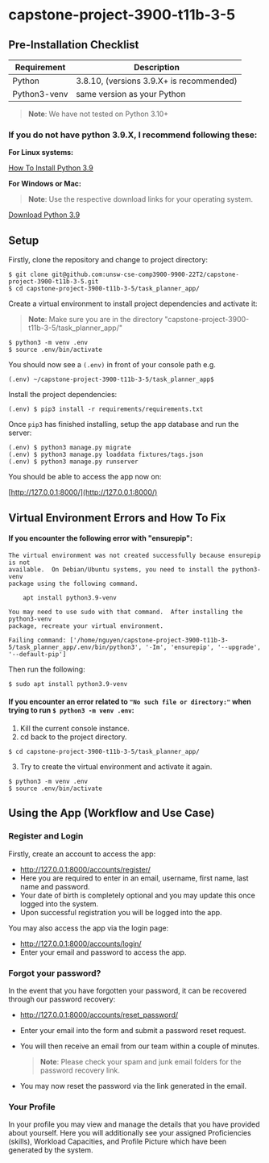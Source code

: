 # capstone-project-3900-t11b-3-5
## Pre-Installation Checklist
|         Requirement       |Description                                                          |
|---------------------------|---------------------------------------------------------------------|
|Python                     |3.8.10, (versions 3.9.X+ is recommended)                             |
|Python3-venv               |same version as your Python                                          |
> **Note**:  We have not tested on Python 3.10+
### If you do not have python 3.9.X, I recommend following these:
**For Linux systems:**

[How To Install Python 3.9](https://tecadmin.net/how-to-install-python-3-9-on-ubuntu-18-04/)

**For Windows or Mac:**

> **Note**: Use the respective download links for your operating system.

[Download Python 3.9](https://www.python.org/downloads/release/python-390/)
## Setup

Firstly, clone the repository and change to project directory:
```console
$ git clone git@github.com:unsw-cse-comp3900-9900-22T2/capstone-project-3900-t11b-3-5.git
$ cd capstone-project-3900-t11b-3-5/task_planner_app/
```
Create a virtual environment to install project dependencies and activate it:
> **Note**: Make sure you are in the directory "capstone-project-3900-t11b-3-5/task_planner_app/"

```console
$ python3 -m venv .env 
$ source .env/bin/activate
```
You should now see a `(.env)` in front of your console path e.g.
```console
(.env) ~/capstone-project-3900-t11b-3-5/task_planner_app$
```
Install the project dependencies:
```console
(.env) $ pip3 install -r requirements/requirements.txt
```
Once `pip3` has finished installing, setup the app database and run the server:
```console
(.env) $ python3 manage.py migrate
(.env) $ python3 manage.py loaddata fixtures/tags.json 
(.env) $ python3 manage.py runserver 
```
You should be able to access the app now on:

[http://127.0.0.1:8000/](http://127.0.0.1:8000/)

## Virtual Environment Errors and How To Fix
#### If you encounter the following error with "ensurepip":
```
The virtual environment was not created successfully because ensurepip is not
available.  On Debian/Ubuntu systems, you need to install the python3-venv
package using the following command.

    apt install python3.9-venv

You may need to use sudo with that command.  After installing the python3-venv
package, recreate your virtual environment.

Failing command: ['/home/nguyen/capstone-project-3900-t11b-3-5/task_planner_app/.env/bin/python3', '-Im', 'ensurepip', '--upgrade', '--default-pip']
```
Then run the following:
```console
$ sudo apt install python3.9-venv
```
#### If you encounter an error related to ` "No such file or directory:" ` when trying to run `$ python3 -m venv .env`:

 1. Kill the current console instance.
 2. cd back to the project directory.
```console
$ cd capstone-project-3900-t11b-3-5/task_planner_app/
```
3. Try to create the virtual environment and activate it again.	
```console
$ python3 -m venv .env
$ source .env/bin/activate
```

## Using the App (Workflow and Use Case)
### Register and Login
Firstly, create an account to access the app:
* http://127.0.0.1:8000/accounts/register/
* Here you are required to enter in an email, username, first name, last name and password. 
* Your date of birth is completely optional and you may update this once logged into the system.
* Upon successful registration you will be logged into the app.

You may also access the app via the login page:
* http://127.0.0.1:8000/accounts/login/
* Enter your email and password to access the app.

### Forgot your password?
In the event that you have forgotten your password, it can be recovered through our password recovery:
* http://127.0.0.1:8000/accounts/reset_password/
* Enter your email into the form and submit a password reset request.
* You will then receive an email from our team within a couple of minutes.
	> **Note**: Please check your spam and junk email folders for the password recovery link.
	
* You may now reset the password via the link generated in the email.

### Your Profile
In your profile you may view and manage the details that you have provided about yourself. Here you will additionally see your assigned Proficiencies (skills), Workload Capacities, and Profile Picture which have been generated by the system.



